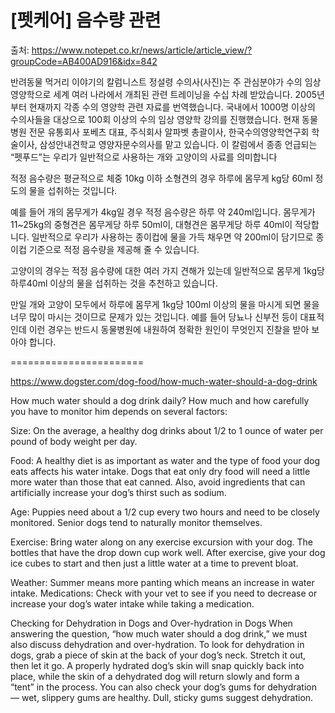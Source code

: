 # [펫케어] 음수량 관련

출처: https://www.notepet.co.kr/news/article/article_view/?groupCode=AB400AD916&idx=842

반려동물 먹거리 이야기의 칼럼니스트 정설령 수의사(사진)는 주 관심분야가 수의 임상 영양학으로 세계 여러 나라에서 개최된 관련 트레이닝을 수십 차례 받았습니다. 2005년부터 현재까지 각종 수의 영양학 관련 자료를 번역했습니다. 국내에서 1000명 이상의 수의사들을 대상으로 100회 이상의 수의 임상 영양학 강의를 진행했습니다. 현재 동물병원 전문 유통회사 포베츠 대표, 주식회사 알파벳 총괄이사, 한국수의영양학연구회 학술이사, 삼성안내견학교 영양자문수의사를 맡고 있습니다. 이 칼럼에서 종종 언급되는 “펫푸드”는 우리가 일반적으로 사용하는 개와 고양이의 사료를 의미합니다


적정 음수량은 평균적으로 체중 10kg 이하 소형견의 경우 하루에 몸무게 kg당 60ml 정도의 물을 섭취하는 것입니다. 

 

예를 들어 개의 몸무게가 4kg일 경우 적정 음수량은 하루 약 240ml입니다. 몸무게가 11~25kg의 중형견은 몸무게당 하루 50ml이, 대형견은 몸무게당 하루 40ml이 적당합니다. 일반적으로 우리가 사용하는 종이컵에 물을 가득 채우면 약 200ml이 담기므로 종이컵 기준으로 적정 음수량을 제공해 줄 수 있습니다. 

 

고양이의 경우는 적정 음수량에 대한 여러 가지 견해가 있는데 일반적으로 몸무게 1kg당 하루40ml 이상의 물을 섭취하는 것을 추천하고 있습니다. 

 

만일 개와 고양이 모두에서 하루에 몸무게 1kg당 100ml 이상의 물을 마시게 되면 물을 너무 많이 마시는 것이므로 문제가 있는 것입니다. 예를 들어 당뇨나 신부전 등이 대표적인데 이런 경우는 반드시 동물병원에 내원하여 정확한 원인이 무엇인지 진찰을 받아 보아야 합니다.

=======================

https://www.dogster.com/dog-food/how-much-water-should-a-dog-drink

How much water should a dog drink daily? How much and how carefully you have to monitor him depends on several factors:

Size: On the average, a healthy dog drinks about 1/2 to 1 ounce of water per pound of body weight per day.

Food: A healthy diet is as important as water and the type of food your dog eats affects his water intake. Dogs that eat only dry food will need a little more water than those that eat canned. Also, avoid ingredients that can artificially increase your dog’s thirst such as sodium.

Age: Puppies need about a 1/2 cup every two hours and need to be closely monitored. Senior dogs tend to naturally monitor themselves.

Exercise: Bring water along on any exercise excursion with your dog. The bottles that have the drop down cup work well. After exercise, give your dog ice cubes to start and then just a little water at a time to prevent bloat.

Weather: Summer means more panting which means an increase in water intake.
Medications: Check with your vet to see if you need to decrease or increase your dog’s water intake while taking a medication.

Checking for Dehydration in Dogs and Over-hydration in Dogs
When answering the question, “how much water should a dog drink,” we must also discuss dehydration and over-hydration. To look for dehydration in dogs, grab a piece of skin at the back of your dog’s neck. Stretch it out, then let it go. A properly hydrated dog’s skin will snap quickly back into place, while the skin of a dehydrated dog will return slowly and form a “tent” in the process. You can also check your dog’s gums for dehydration — wet, slippery gums are healthy. Dull, sticky gums suggest dehydration.


